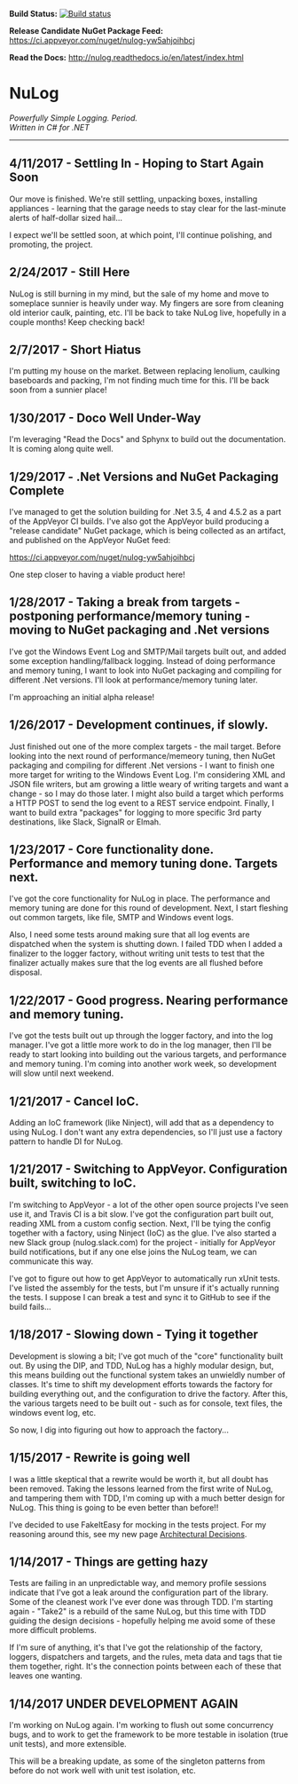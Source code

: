 **Build Status:** [![Build status](https://ci.appveyor.com/api/projects/status/dubwfc9cr65dy866/branch/master?svg=true)](https://ci.appveyor.com/project/ivanpointer/nulog/branch/master)

**Release Candidate NuGet Package Feed:** https://ci.appveyor.com/nuget/nulog-yw5ahjoihbcj

**Read the Docs:** http://nulog.readthedocs.io/en/latest/index.html

# NuLog
_Powerfully Simple Logging. Period._  
_Written in C# for .NET_
***

## 4/11/2017 - Settling In - Hoping to Start Again Soon
Our move is finished.  We're still settling, unpacking boxes, installing appliances - learning that the garage needs to stay clear for the last-minute alerts of half-dollar sized hail...

I expect we'll be settled soon, at which point, I'll continue polishing, and promoting, the project.

## 2/24/2017 - Still Here
NuLog is still burning in my mind, but the sale of my home and move to someplace sunnier is heavily under way.  My fingers are sore from cleaning old interior caulk, painting, etc.  I'll be back to take NuLog live, hopefully in a couple months!  Keep checking back!

## 2/7/2017 - Short Hiatus
I'm putting my house on the market.  Between replacing lenolium, caulking baseboards and packing, I'm not finding much time for this.  I'll be back soon from a sunnier place!

## 1/30/2017 - Doco Well Under-Way
I'm leveraging "Read the Docs" and Sphynx to build out the documentation.  It is coming along quite well.

## 1/29/2017 - .Net Versions and NuGet Packaging Complete
I've managed to get the solution building for .Net 3.5, 4 and 4.5.2 as a part of the AppVeyor CI builds.  I've also got the AppVeyor build producing a "release candidate" NuGet package, which is being collected as an artifact, and published on the AppVeyor NuGet feed:

https://ci.appveyor.com/nuget/nulog-yw5ahjoihbcj

One step closer to having a viable product here!

## 1/28/2017 - Taking a break from targets - postponing performance/memory tuning - moving to NuGet packaging and .Net versions
I've got the Windows Event Log and SMTP/Mail targets built out, and added some exception handling/fallback logging.  Instead of doing performance and memory tuning, I want to look into NuGet packaging and compiling for different .Net versions.  I'll look at performance/memory tuning later.

I'm approaching an initial alpha release!

## 1/26/2017 - Development continues, if slowly.
Just finished out one of the more complex targets - the mail target.  Before looking into the next round of performance/memeory tuning, then NuGet packaging and compiling for different .Net versions - I want to finish one more target for writing to the Windows Event Log.  I'm considering XML and JSON file writers, but am growing a little weary of writing targets and want a change - so I may do those later.  I might also build a target which performs a HTTP POST to send the log event to a REST service endpoint.  Finally, I want to build extra "packages" for logging to more specific 3rd party destinations, like Slack, SignalR or Elmah.

## 1/23/2017 - Core functionality done.  Performance and memory tuning done.  Targets next.
I've got the core functionality for NuLog in place.  The performance and memory tuning are done for this round of development.  Next, I start fleshing out common targets, like file, SMTP and Windows event logs.

Also, I need some tests around making sure that all log events are dispatched when the system is shutting down.  I failed TDD when I added a finalizer to the logger factory, without writing unit tests to test that the finalizer actually makes sure that the log events are all flushed before disposal.

## 1/22/2017 - Good progress.  Nearing performance and memory tuning.
I've got the tests built out up through the logger factory, and into the log manager.  I've got a little more work to do in the log manager, then I'll be ready to start looking into building out the various targets, and performance and memory tuning.  I'm coming into another work week, so development will slow until next weekend.

## 1/21/2017 - Cancel IoC.
Adding an IoC framework (like Ninject), will add that as a dependency to using NuLog.  I don't want any extra dependencies, so I'll just use a factory pattern to handle DI for NuLog.

## 1/21/2017 - Switching to AppVeyor.  Configuration built, switching to IoC.
I'm switching to AppVeyor - a lot of the other open source projects I've seen use it, and Travis CI is a bit slow.  I've got the configuration part built out, reading XML from a custom config section.  Next, I'll be tying the config together with a factory, using Ninject (IoC) as the glue.  I've also started a new Slack group (nulog.slack.com) for the project - initially for AppVeyor build notifications, but if any one else joins the NuLog team, we can communicate this way.

I've got to figure out how to get AppVeyor to automatically run xUnit tests.  I've listed the assembly for the tests, but I'm unsure if it's actually running the tests.  I suppose I can break a test and sync it to GitHub to see if the build fails...

## 1/18/2017 - Slowing down - Tying it together
Development is slowing a bit; I've got much of the "core" functionality built out.  By using the DIP, and TDD, NuLog has a highly modular design, but, this means building out the functional system takes an unwieldly number of classes.  It's time to shift my development efforts towards the factory for building everything out, and the configuration to drive the factory.  After this, the various targets need to be built out - such as for console, text files, the windows event log, etc.

So now, I dig into figuring out how to approach the factory...

## 1/15/2017 - Rewrite is going well
I was a little skeptical that a rewrite would be worth it, but all doubt has been removed.  Taking the lessons learned from the first write of NuLog, and tampering them with TDD, I'm coming up with a much better design for NuLog.  This thing is going to be even better than before!!

I've decided to use FakeItEasy for mocking in the tests project.  For my reasoning around this, see my new page [Architectural Decisions](https://github.com/ivanpointer/NuLog/wiki/Architectural-Decisions).

## 1/14/2017 - Things are getting hazy
Tests are failing in an unpredictable way, and memory profile sessions indicate that I've got a leak around the configuration part of the library.  Some of the cleanest work I've ever done was through TDD.  I'm starting again - "Take2" is a rebuild of the same NuLog, but this time with TDD guiding the design decisions - hopefully helping me avoid some of these more difficult problems.

If I'm sure of anything, it's that I've got the relationship of the factory, loggers, dispatchers and targets, and the rules, meta data and tags that tie them together, right.  It's the connection points between each of these that leaves one wanting.

## 1/14/2017 UNDER DEVELOPMENT AGAIN
I'm working on NuLog again.  I'm working to flush out some concurrency bugs, and to work to get the framework to be more testable in isolation (true unit tests), and more extensible.

This will be a breaking update, as some of the singleton patterns from before do not work well with unit test isolation, etc.
